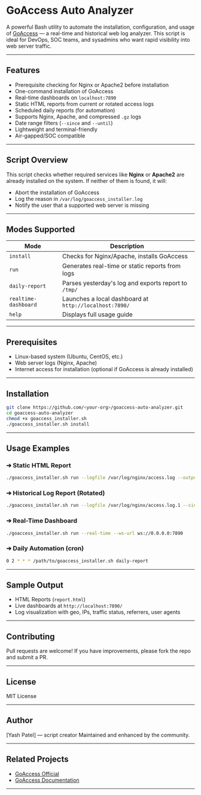# GoAccess Auto Analyzer 

A powerful Bash utility to automate the installation, configuration, and usage of [GoAccess](https://goaccess.io/) — a real-time and historical web log analyzer. This script is ideal for DevOps, SOC teams, and sysadmins who want rapid visibility into web server traffic.

---

## Features

* Prerequisite checking for Nginx or Apache2 before installation
* One-command installation of GoAccess
* Real-time dashboards on `localhost:7890`
* Static HTML reports from current or rotated access logs
* Scheduled daily reports (for automation)
* Supports Nginx, Apache, and compressed `.gz` logs
* Date range filters (`--since` and `--until`)
* Lightweight and terminal-friendly
* Air-gapped/SOC compatible

---

## Script Overview

This script checks whether required services like **Nginx** or **Apache2** are already installed on the system. If neither of them is found, it will:

* Abort the installation of GoAccess
* Log the reason in `/var/log/goaccess_installer.log`
* Notify the user that a supported web server is missing

---

## Modes Supported

| Mode                 | Description                                            |
| -------------------- | ------------------------------------------------------ |
| `install`            | Checks for Nginx/Apache, installs GoAccess             |
| `run`                | Generates real-time or static reports from logs        |
| `daily-report`       | Parses yesterday's log and exports report to `/tmp/`   |
| `realtime-dashboard` | Launches a local dashboard at `http://localhost:7890/` |
| `help`               | Displays full usage guide                              |

---

## Prerequisites

* Linux-based system (Ubuntu, CentOS, etc.)
* Web server logs (Nginx, Apache)
* Internet access for installation (optional if GoAccess is already installed)

---

## Installation

```bash
git clone https://github.com/<your-org>/goaccess-auto-analyzer.git
cd goaccess-auto-analyzer
chmod +x goaccess_installer.sh
./goaccess_installer.sh install
```

---

## Usage Examples

### ➔ Static HTML Report

```bash
./goaccess_installer.sh run --logfile /var/log/nginx/access.log --output /tmp/report.html
```

### ➔ Historical Log Report (Rotated)

```bash
./goaccess_installer.sh run --logfile /var/log/nginx/access.log.1 --since 2025-06-01 --until 2025-06-05 --output old_report.html
```

### ➔ Real-Time Dashboard

```bash
./goaccess_installer.sh run --real-time --ws-url ws://0.0.0.0:7890
```

### ➔ Daily Automation (cron)

```bash
0 2 * * * /path/to/goaccess_installer.sh daily-report
```

---

## Sample Output

* HTML Reports (`report.html`)
* Live dashboards at `http://localhost:7890/`
* Log visualization with geo, IPs, traffic status, referrers, user agents

---

## Contributing

Pull requests are welcome! If you have improvements, please fork the repo and submit a PR.

---

## License

MIT License

---

## Author

[Yash Patel] — script creator
Maintained and enhanced by the community.

---

## Related Projects

* [GoAccess Official](https://github.com/allinurl/goaccess)
* [GoAccess Documentation](https://goaccess.io/docs)

---
